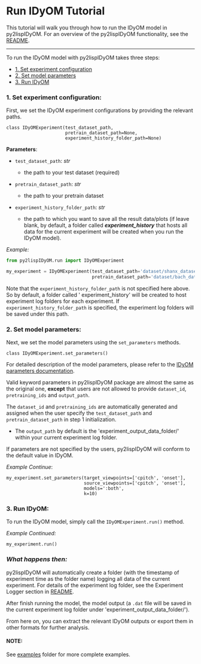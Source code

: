 # Run IDyOM Tutorial

This tutorial will walk you through how to run the IDyOM model in py2lispIDyOM. For an overview of the py2lispIDyOM
functionality, see the [README](../README.md).

---
To run the IDyOM model with py2lispIDyOM takes three steps:

- [1. Set experiment configuration](#1-set-experiment-configuration)
- [2. Set model parameters](#2-set-model-parameters)
- [3. Run IDyOM](#3-run-idyom)

### 1. Set experiment configuration:

First, we set the IDyOM experiment configurations by providing the relevant paths.

```python3
class IDyOMExperiment(test_dataset_path,
                      pretrain_dataset_path=None,
                      experiment_history_folder_path=None)
```

**Parameters**:

- `test_dataset_path`: _str_
    - the path to your test dataset (required)


- `pretrain_dataset_path`: _str_
    - the path to your pretrain dataset


- `experiment_history_folder_path`: _str_
    - the path to which you want to save all the result data/plots
      (if leave blank, by default, a folder called **_experiment_history_** that hosts all data for the current
      experiment will be created when you run the IDyOM model).

_Example:_

```python
from py2lispIDyOM.run import IDyOMExperiment

my_experiment = IDyOMExperiment(test_dataset_path='dataset/shanx_dataset/',
                                pretrain_dataset_path='dataset/bach_dataset/')
```

Note that the `experiment_history_folder_path` is not specified here above. So by default, a folder called '
experiment_history' will be created to host experiment log folders for each experiment.
If `experiment_history_folder_path`
is specified, the experiment log folders will be saved under this path.

### 2. Set model parameters:

Next, we set the model parameters using the `set_parameters` methods.

```python3
class IDyOMExperiment.set_parameters()

```

For detailed description of the model parameters, please refer to
the [IDyOM parameters documentation](https://github.com/mtpearce/idyom/wiki/IDyOM-Parameters).

Valid keyword parameters in py2lispIDyOM package are almost the same as the original one, **except** that users are not
allowed to provide `dataset_id`, `pretraining_ids` and `output_path`.

The `dataset_id` and `pretraining_ids` are automatically generated and assigned when the user specify
the `test_dataset_path` and `pretrain_dataset_path` in step 1 initialization.

- The `output_path` by default is the 'experiment_output_data_folder/' within your current experiment log folder.

If parameters are not specified by the users, py2lispIDyOM will conform to the default value in IDyOM.

_Example Continue_:

```python3
my_experiment.set_parameters(target_viewpoints=['cpitch', 'onset'],
                             source_viewpoints=['cpitch', 'onset'],
                             models=':both',
                             k=10)
```

### 3. Run IDyOM:

To run the IDyOM model, simply call the `IDyOMExperiment.run()` method.

_Example Continued:_

```python3
my_experiment.run()
```

### **_What happens then:_**

py2lispIDyOM will automatically create a folder
(with the timestamp of experiment time as the folder name) logging all data of the current experiment. For details of
the experiment log folder, see the Experiment Logger section in [README](README.md).

After finish running the model, the model output (a `.dat` file will be saved in the current experiment log folder under
'experiment_output_data_folder/').

From here on, you can extract the relevant IDyOM outputs or export them in other formats for further analysis.

#### NOTE:

See [examples](examples/) folder for more complete examples.